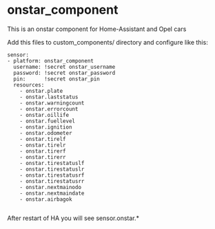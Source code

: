 # onstar_component
This is an onstar component for Home-Assistant and Opel cars

Add this files to custom_components/ directory and configure like this:

```
sensor:
- platform: onstar_component
  username: !secret onstar_username
  password: !secret onstar_password
  pin:      !secret onstar_pin
  resources:
    - onstar.plate
    - onstar.laststatus
    - onstar.warningcount
    - onstar.errorcount
    - onstar.oillife
    - onstar.fuellevel
    - onstar.ignition
    - onstar.odometer
    - onstar.tirelf
    - onstar.tirelr
    - onstar.tirerf
    - onstar.tirerr
    - onstar.tirestatuslf
    - onstar.tirestatuslr
    - onstar.tirestatusrf
    - onstar.tirestatusrr
    - onstar.nextmainodo
    - onstar.nextmaindate
    - onstar.airbagok


```

After restart of HA you will see sensor.onstar.\* 
